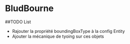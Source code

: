 # BludBourne

##TODO List
- Rajouter la propriété boundingBoxType à la config Entity
- Ajouter la mécanique de tyoing sur ces objets
